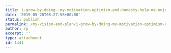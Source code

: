 ```yaml
---
title: i-grow-by-doing.-my-motivation-optimism-and-honesty-help-me-enjoy-life-fully.
date: '2019-05-28T08:27:58+00:00'
status: publish
permalink: /my-vision-and-plan/i-grow-by-doing-my-motivation-optimism-and-honesty-help-me-enjoy-life-fully
author: rp
excerpt: ''
type: attachment
id: 1441
---
```

<!DOCTYPE html PUBLIC "-//W3C//DTD HTML 4.0 Transitional//EN" "http://www.w3.org/TR/REC-html40/loose.dtd">
<?xml encoding="UTF-8">
